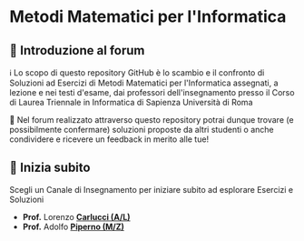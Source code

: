 # Metodi Matematici per l'Informatica

## 👋 Introduzione al forum

ℹ️ Lo scopo di questo repository GitHub è lo scambio e il confronto di Soluzioni ad Esercizi di Metodi Matematici per l'Informatica assegnati, a lezione e nei testi d'esame, dai professori dell'insegnamento presso il Corso di Laurea Triennale in Informatica di Sapienza Università di Roma

💬 Nel forum realizzato attraverso questo repository potrai dunque trovare (e possibilmente confermare) soluzioni proposte da altri studenti o anche condividere e ricevere un feedback in merito alle tue!

## 🚀 Inizia subito

Scegli un Canale di Insegnamento per iniziare subito ad esplorare Esercizi e Soluzioni
- **Prof.** Lorenzo [**Carlucci (A/L)**](carlucci/README.md#carlucci-al)
- **Prof.** Adolfo [**Piperno (M/Z)**](piperno/README.md#piperno-mz)